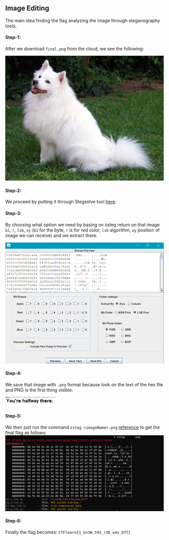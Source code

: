 ## Image Editing
The main idea finding the flag analyzing the image through steganography tools.

#### Step-1:
After we download `final.png` from the cloud, we see the following:

<img src="final.png">

#### Step-2:
We proceed by putting it through Stegsolve tool [here](https://wiki.bi0s.in/steganography/stegsolve/). 

#### Step-3:
By choosing what option we need by basing on zsteg return on that image `b1`, `r`, `lsb`, `xy` (`b1` for the byte, `r` is for red color, `lsb` algorithm, `xy` position of image we can receive) and we extract there.

<img src="stegsolve.png">

#### Step-4:
We save that image with `.png` format because look on the text of the hex file and PNG is the first thing visible.

<img src="half.png">

#### Step-5:
We then just run the command `zsteg <imageName>.png` [reference](https://wiki.bi0s.in/steganography/zsteg/) to get the final flag as follows:
<img src="Flag.png">

#### Step-6:
Finally the flag becomes:
`CTFlearn{1_kn3W_tH3_r3D_w4s_0ff}`